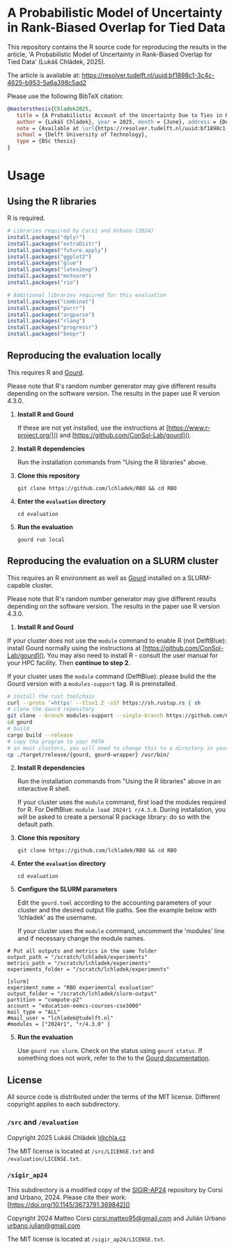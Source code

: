 # A Probabilistic Model of Uncertainty in Rank-Biased Overlap for Tied Data

This repository contains the R source code for reproducing the results in the article,
'A Probabilistic Model of Uncertainty in Rank-Biased Overlap for Tied Data' (Lukáš Chládek, 2025).

The article is available at: https://resolver.tudelft.nl/uuid:bf1898c1-3c4c-4625-b953-5a6a398c5ad2

Please use the following BibTeX citation:
```bibtex
@mastersthesis{Chladek2025,
   title = {A Probabilistic Account of the Uncertainty Due to Ties in Rank-Biased Overlap},
   author = {Lukáš Chládek}, year = 2025, month = {June}, address = {Delft, The Netherlands},
   note = {Available at \url{https://resolver.tudelft.nl/uuid:bf1898c1-3c4c-4625-b953-5a6a398c5ad2}},
   school = {Delft University of Technology},
   type = {BSc thesis}
} 
```


# Usage

## Using the R libraries

R is required. 

```r
# Libraries required by Corsi and Urbano (2024)
install.packages("dplyr")
install.packages("extraDistr")
install.packages("future.apply")
install.packages("ggplot2")
install.packages("glue")
install.packages("latex2exp")
install.packages("mvtnorm")
install.packages("rio")

# Additional libraries required for this evaluation
install.packages("combinat")
install.packages("purrr")
install.packages("argparse")
install.packages("rlang")
install.packages("progressr")
install.packages("beepr")
```


## Reproducing the evaluation locally

This requires R and [Gourd](https://github.com/ConSol-Lab/gourd/).

Please note that R's random number generator may give different results depending on the software version.
The results in the paper use R version 4.3.0.

1. **Install R and Gourd**

   If these are not yet installed, use the instructions at [https://www.r-project.org/]() and [https://github.com/ConSol-Lab/gourd]().
2. **Install R dependencies**

   Run the installation commands from "Using the R libraries" above.
2. **Clone this repository**

   `git clone https://github.com/lchladek/RBO && cd RBO`
3. **Enter the `evaluation` directory**

   `cd evaluation`
4. **Run the evaluation**
   
   `gourd run local`

## Reproducing the evaluation on a SLURM cluster

This requires an R environment as well as [Gourd](https://github.com/ConSol-Lab/gourd/) installed on a SLURM-capable cluster.

Please note that R's random number generator may give different results depending on the software version.
The results in the paper use R version 4.3.0.


1. **Install R and Gourd**

If your cluster does not use the `module` command to enable R (not DelftBlue):
install Gourd normally using the instructions at [https://github.com/ConSol-Lab/gourd]().
You may also need to install R - consult the user manual for your HPC facility.
Then **continue to step 2**.

If your cluster uses the `module` command (DelftBlue):   please build the the Gourd version with a `modules-support` tag.
R is preinstalled.
```bash
# install the rust toolchain
curl --proto '=https' --tlsv1.2 -sSf https://sh.rustup.rs | sh
# clone the Gourd repository
git clone --branch modules-support --single-branch https://github.com/ConSol-Lab/gourd
cd gourd
# build
cargo build --release
# copy the program to your PATH
# on most clusters, you will need to change this to a directory in your /home
cp ./target/release/{gourd, gourd-wrapper} /usr/bin/
```

2. **Install R dependencies**

   Run the installation commands from "Using the R libraries" above in an interactive R shell. 
 
   If your cluster  uses the `module` command, first load the modules required for R. For DelftBlue:
   `module load 2024r1 r/4.3.0`. During installation, you will be asked to create a
   personal R package library: do so with the default path.
2. **Clone this repository**

   `git clone https://github.com/lchladek/RBO && cd RBO`
3. **Enter the `evaluation` directory**

   `cd evaluation`
4. **Configure the SLURM parameters**

   Edit the `gourd.toml` according to the accounting parameters of your cluster and the desired output file paths.
   See the example below with 'lchladek' as the username.

   If your cluster uses the `module` command, uncomment the 'modules' line and if necessary change the module names.
   
```
# Put all outputs and metrics in the same folder
output_path = "/scratch/lchladek/experiments"
metrics_path = "/scratch/lchladek/experiments"
experiments_folder = "/scratch/lchladek/experiments"

[slurm]
experiment_name = "RBO experimental evaluation"
output_folder = "/scratch/lchladek/slurm-output"
partition = "compute-p2"
account = "education-eemcs-courses-cse3000"
mail_type = "ALL"
#mail_user = "lchladek@tudelft.nl"
#modules = ["2024r1", "r/4.3.0" ]
```
5. **Run the evaluation**

   Use `gourd run slurm`. Check on the status using `gourd status`.
   If something does not work, refer to the  to the [Gourd documentation](https://andreats.com/gourd/).


## License

All source code is distributed under the terms of the MIT license. Different copyright applies to each subdirectory.

### `/src` and `/evaluation`

Copyright 2025 Lukáš Chládek <l@chla.cz>

The MIT license is located at `/src/LICENSE.txt` and `/evaluation/LICENSE.txt`.

### `/sigir_ap24`

This subdirectory is a modified copy of the [SIGIR-AP24](https://github.com/matteo-corsi/sigir_ap24) repository by Corsi and Urbano, 2024.
Please cite their work: [https://doi.org/10.1145/3673791.369842]()

Copyright 2024 Matteo Corsi [<corsi.matteo95@gmail.com>](mailto:corsi.matteo95@gmail.com)
and Julián Urbano [<urbano.julian@gmail.com>](mailto:urbano.julian@@gmail.com)

The MIT license is located at `/sigir_ap24/LICENSE.txt`.


